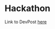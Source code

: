 # Hackathon
Link to DevPost [here]([https://sourceforge.net/projects/wampserver/](https://devpost.com/software/carma-cbfj80)) 
